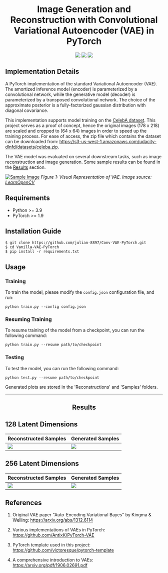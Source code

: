 <h1 align="center">
  <b>Image Generation and Reconstruction with Convolutional Variational Autoencoder (VAE) in PyTorch</b><br>
</h1>

<p align="center">
      <a href="https://www.python.org/">
        <img src="https://img.shields.io/badge/Python-3.9-ff69b4.svg" /></a>
       <a href= "https://pytorch.org/">
        <img src="https://img.shields.io/badge/PyTorch-1.9-2BAF2B.svg" /></a>
       <a href= "https://github.com/julian-8897/Vanilla-VAE-PyTorch/blob/master/LICENSE.md">
        <img src="https://img.shields.io/badge/license-MIT-blue.svg" /></a>
         
</p>

## Implementation Details

A PyTorch implementation of the standard Variational Autoencoder (VAE). The amortized inference model (encoder) is parameterized by a convolutional network, while the generative model (decoder) is parameterized by a transposed convolutional network. The choice of the approximate posterior is a fully-factorized gaussian distribution with diagonal covariance.

This implementation supports model training on the [CelebA dataset](http://mmlab.ie.cuhk.edu.hk/projects/CelebA.html). This project serves as a proof of concept, hence the original images (178 x 218) are scaled and cropped to (64 x 64) images in order to speed up the training process. For ease of access, the zip file which contains the dataset can be downloaded from: https://s3-us-west-1.amazonaws.com/udacity-dlnfd/datasets/celeba.zip.

The VAE model was evaluated on several downstream tasks, such as image reconstruction and image generation. Some sample results can be found in the [Results](https://github.com/julian-8897/Vanilla-VAE-PyTorch/blob/master/README.md#--Results) section.


[![Sample Image](https://learnopencv.com/wp-content/uploads/2020/11/vae-diagram-1-2048x1126.jpg)](https://learnopencv.com/wp-content/uploads/2020/11/vae-diagram-1-2048x1126.jpg)
*Figure 1: Visual Representation of VAE. Image source: [LearnOpenCV](https://learnopencv.com/wp-content/uploads/2020/11/vae-diagram-1-2048x1126.jpg)*


## Requirements

- Python >= 3.9
- PyTorch >= 1.9

## Installation Guide

```
$ git clone https://github.com/julian-8897/Conv-VAE-PyTorch.git
$ cd Vanilla-VAE-PyTorch
$ pip install -r requirements.txt
```

## Usage

### Training

To train the model, please modify the `config.json` configuration file, and run:

```
python train.py --config config.json
```

### Resuming Training

To resume training of the model from a checkpoint, you can run the following command:

```
python train.py --resume path/to/checkpoint
```

### Testing

To test the model, you can run the following command:

```
python test.py --resume path/to/checkpoint
```

Generated plots are stored in the 'Reconstructions' and 'Samples' folders.

---

<h2 align="center">
  <b>Results</b><br>
</h2>

## 128 Latent Dimensions

| Reconstructed Samples | Generated Samples |
| --------------------- | ----------------- |
| ![][1]                | ![][2]            |

## 256 Latent Dimensions

| Reconstructed Samples | Generated Samples |
| --------------------- | ----------------- |
| ![][3]                | ![][4]            |

[1]: https://github.com/julian-8897/Vanilla-VAE-PyTorch/blob/master/Reconstructions/recons_epoch_20_128dims.png
[2]: https://github.com/julian-8897/Vanilla-VAE-PyTorch/blob/master/Samples/generated_samples_epoch_20_128dims.png
[3]: https://github.com/julian-8897/Vanilla-VAE-PyTorch/blob/master/Reconstructions/recons_epoch_20_256dims.png
[4]: https://github.com/julian-8897/Vanilla-VAE-PyTorch/blob/master/Samples/generated_samples_epoch_20_256dims.png

## References

1. Original VAE paper "Auto-Encoding Variational Bayes" by Kingma & Welling:
   https://arxiv.org/abs/1312.6114

2. Various implementations of VAEs in PyTorch:
   https://github.com/AntixK/PyTorch-VAE

3. PyTorch template used in this project:
   https://github.com/victoresque/pytorch-template

4. A comprehensive introduction to VAEs:
   https://arxiv.org/pdf/1906.02691.pdf
